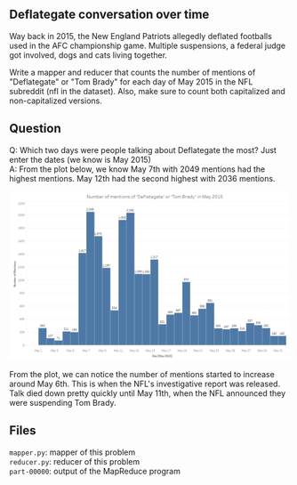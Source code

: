 ## Deflategate conversation over time
Way back in 2015, the New England Patriots allegedly deflated footballs used in the AFC championship game. Multiple suspensions, a federal judge got involved, dogs and cats living together.

Write a mapper and reducer that counts the number of mentions of "Deflategate" or "Tom Brady" for each day of May 2015 in the NFL subreddit (nfl in the dataset). Also, make sure to count both capitalized and non-capitalized versions.

## Question
Q: Which two days were people talking about Deflategate the most? Just enter the dates (we know is May 2015)  
A: From the plot below, we know May 7th with 2049 mentions had the highest mentions. May 12th had the second highest with 2036 mentions.

![Number of mentions of 'Deflategate' or 'Tom Brady' for each day in May 2015](./plot.bmp)

From the plot, we can notice the number of mentions started to increase around May 6th. This is when the NFL's investigative report was released. Talk died down pretty quickly until May 11th, when the NFL announced they were suspending Tom Brady.

## Files
`mapper.py`: mapper of this problem  
`reducer.py`: reducer of this problem  
`part-00000`: output of the MapReduce program

